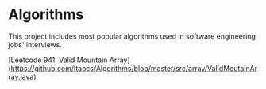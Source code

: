 # Algorithms
This project includes most popular algorithms used in software engineering jobs' interviews.

[Leetcode 941. Valid Mountain Array] (https://github.com/ltaocs/Algorithms/blob/master/src/array/ValidMoutainArray.java)

